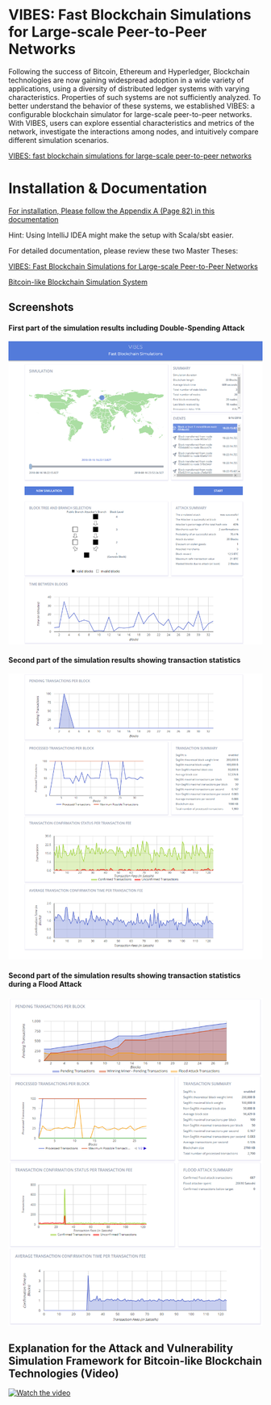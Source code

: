 # VIBES: Fast Blockchain Simulations for Large-scale Peer-to-Peer Networks

Following the success of Bitcoin, Ethereum and Hyperledger, Blockchain technologies are now gaining widespread adoption in a wide variety of applications, using a diversity of distributed ledger systems with varying characteristics. Properties of such systems are not sufficiently analyzed. To better understand the behavior of these systems, we established VIBES: a configurable blockchain simulator for large-scale peer-to-peer networks. With VIBES, users can explore essential characteristics and metrics of the network, investigate the interactions among nodes, and intuitively compare different simulation scenarios.

[VIBES: fast blockchain simulations for large-scale peer-to-peer networks](https://dl.acm.org/citation.cfm?id=3155020)

# Installation & Documentation

[For installation, Please follow the Appendix A (Page 82) in this documentation](https://github.com/i13-msrg/vibes/blob/master/docs/Attacks-simulation-thesis.pdf)

Hint: Using IntelliJ IDEA might make the setup with Scala/sbt easier.

For detailed documentation, please review these two Master Theses:

[VIBES: Fast Blockchain Simulations for Large-scale Peer-to-Peer Networks](https://github.com/i13-msrg/vibes/blob/master/docs/Master_Thesis_VIBES.pdf)

[Bitcoin-like Blockchain Simulation System](https://github.com/i13-msrg/vibes/blob/master/docs/Attacks-simulation-thesis.pdf)

## Screenshots

#### First part of the simulation results including Double-Spending Attack
![simulation](./pictures/DoubleSpendingAttack.png "Simulation - Double-Spending Attack")

#### Second part of the simulation results showing transaction statistics
![simulation](./pictures/Transactions.png "Simulation - Transactions")

#### Second part of the simulation results showing transaction statistics during a Flood Attack
![alt text](./pictures/FloodAttack.png "Simulation - Flood Attack")

## Explanation for the Attack and Vulnerability Simulation Framework for Bitcoin-like Blockchain Technologies (Video)

[![Watch the video](https://img.youtube.com/vi/-I066QuHgUQ/maxresdefault.jpg)](https://youtu.be/-I066QuHgUQ)
